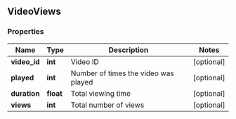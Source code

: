 ## VideoViews

### Properties
Name | Type | Description | Notes
------------ | ------------- | ------------- | -------------
**video_id** | **int** | Video ID | [optional] 
**played** | **int** | Number of times the video was played | [optional] 
**duration** | **float** | Total viewing time | [optional] 
**views** | **int** | Total number of views | [optional] 


